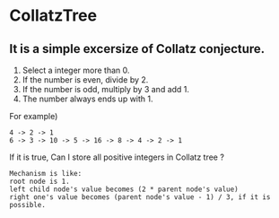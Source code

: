 # CollatzTree

## It is a simple excersize of Collatz conjecture.

1. Select a integer more than 0.
2. If the number is even, divide by 2.
3. If the number is odd, multiply by 3 and add 1.
4. The number always ends up with 1.

For example)
````
4 -> 2 -> 1
6 -> 3 -> 10 -> 5 -> 16 -> 8 -> 4 -> 2 -> 1
````

If it is true, Can I store all positive integers in Collatz tree ?
````
Mechanism is like:
root node is 1.
left child node's value becomes (2 * parent node's value)
right one's value becomes (parent node's value - 1) / 3, if it is possible.
````
